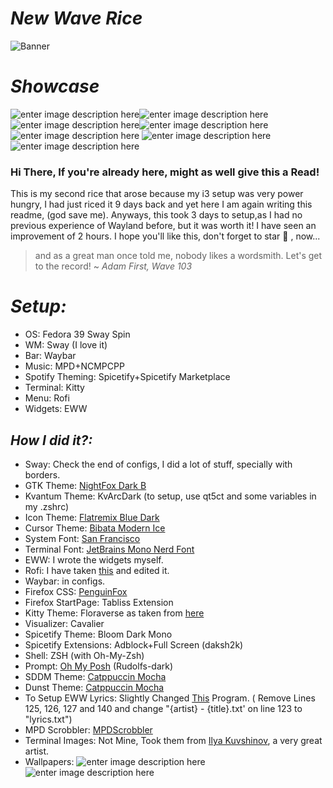 ﻿# *New Wave Rice*
![Banner](https://i.imgur.com/ArxzfCW.png)
# *Showcase*
![enter image description here](https://i.imgur.com/UB5x5lC.png)![enter image description here](https://i.imgur.com/J0c5YM7.png)![enter image description here](https://i.imgur.com/49nAd8F.png)![enter image description here](https://i.imgur.com/zcjtxwc.png)![enter image description here](https://i.imgur.com/2foZqLw.png)
![enter image description here](https://i.imgur.com/f85Bu2Q.png)![enter image description here](https://i.imgur.com/who8zXr.png)
### Hi There, If you're already here, might as well give this a Read!
This is my second rice that arose because my i3 setup was very power hungry, I had just riced it 9 days back and yet here I am again writing this readme, (god save me). Anyways, this took 3 days to setup,as I had no previous experience of Wayland before, but it was worth it! I have seen an improvement of 2 hours. I hope you'll like this, don't forget to star 🌟 , now...

> and as a great man once told me, nobody likes a wordsmith.
Let's get to the record!
~ *Adam First, Wave 103*
# *Setup:*
 - OS: Fedora 39 Sway Spin
 - WM: Sway (I love it)
 - Bar: Waybar
 - Music: MPD+NCMPCPP 
 - Spotify Theming: Spicetify+Spicetify Marketplace
 - Terminal: Kitty
 - Menu: Rofi
 - Widgets: EWW
## *How I did it?:*
 
 - Sway: Check the end of configs, I did a lot of stuff, specially with borders.
 - GTK Theme: [NightFox Dark B](https://github.com/Fausto-Korpsvart/Nightfox-GTK-Theme)
 - Kvantum Theme: KvArcDark  (to setup, use qt5ct and some variables in my .zshrc)
 - Icon Theme: [Flatremix Blue Dark](https://www.gnome-look.org/p/1012430/)
 - Cursor Theme: [Bibata Modern Ice](https://www.gnome-look.org/p/1197198)
 - System Font: [San Francisco](https://github.com/sahibjotsaggu/San-Francisco-Pro-Fonts)
 - Terminal Font: [JetBrains Mono Nerd Font](https://www.jetbrains.com/lp/mono/)
 - EWW: I wrote the widgets myself. 
 - Rofi: I have taken [this](https://github.com/adi1090x/rofi) and edited it.
 - Waybar: in configs.
 - Firefox CSS: [PenguinFox](https://github.com/p3nguin-kun/penguinFox)
 - Firefox StartPage: Tabliss Extension
 - Kitty Theme: Floraverse as taken from [here](https://github.com/dexpota/kitty-themes)
 - Visualizer: Cavalier
 - Spicetify Theme: Bloom Dark Mono
 - Spicetify Extensions: Adblock+Full Screen (daksh2k)
 - Shell: ZSH (with Oh-My-Zsh)
 - Prompt: [Oh My Posh](https://ohmyposh.dev/) (Rudolfs-dark)
 - SDDM Theme: [Catppuccin Mocha](https://github.com/catppuccin/sddm)
 - Dunst Theme: [Catppuccin Mocha](https://github.com/catppuccin/dunst)
 - To Setup EWW Lyrics: Slightly Changed [This](https://github.com/JakeStanger/mpd-lyricsd) Program. (  Remove Lines 125, 126, 127 and 140 and change "{artist} - {title}.txt' on line 123 to "lyrics.txt")
 - MPD Scrobbler: [MPDScrobbler](https://github.com/dbeley/mpdscrobble#Configuration)
 - Terminal Images: Not Mine, Took them from [Ilya Kuvshinov](https://www.deviantart.com/kuvshinov-ilya/gallery?page=20), a very great artist.
 - Wallpapers:
![enter image description here](https://i.imgur.com/5AWo7aM.png)
![enter image description here](https://i.imgur.com/ZU5JLCj.jpg)
